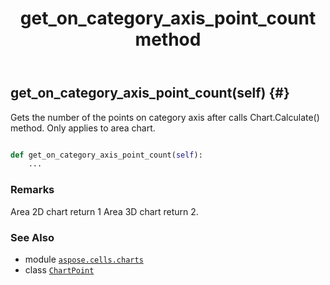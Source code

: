 ﻿---
title: get_on_category_axis_point_count method
second_title: Aspose.Cells for Python via .NET API References
description: 
type: docs
weight: 50
url: /aspose.cells.charts/chartpoint/get_on_category_axis_point_count/
is_root: false
---

## get_on_category_axis_point_count(self) {#}

Gets the number of the points on category axis after calls Chart.Calculate() method. Only applies to area chart.



```python

def get_on_category_axis_point_count(self):
    ...
```


### Remarks

Area 2D chart return 1
Area 3D chart return 2.


### See Also
* module [`aspose.cells.charts`](../../)
* class [`ChartPoint`](/cells/python-net/aspose.cells.charts/chartpoint)
